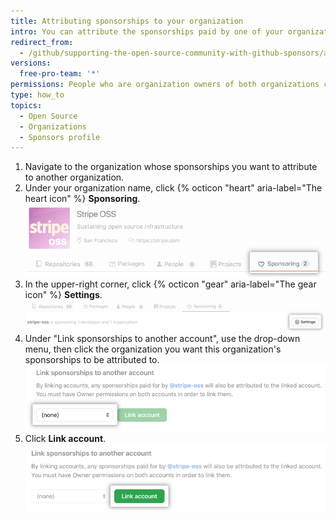 ```yaml
---
title: Attributing sponsorships to your organization
intro: You can attribute the sponsorships paid by one of your organizations to another organization.
redirect_from:
  - /github/supporting-the-open-source-community-with-github-sponsors/attributing-sponsorships-to-your-organization
versions:
  free-pro-team: '*'
permissions: People who are organization owners of both organizations can attribute one organization's sponsorships to another organization.
type: how_to
topics:
  - Open Source
  - Organizations
  - Sponsors profile
---
```


1. Navigate to the organization whose sponsorships you want to attribute to another organization.
2. Under your organization name, click {% octicon "heart" aria-label="The heart icon" %} **Sponsoring**.
  !["Sponsoring" tab](/assets/images/help/sponsors/sponsoring-tab.png)
1. In the upper-right corner, click {% octicon "gear" aria-label="The gear icon" %} **Settings**.
  !["Settings" button](/assets/images/help/sponsors/sponsoring-settings-button.png)
1. Under "Link sponsorships to another account", use the drop-down menu, then click the organization you want this organization's sponsorships to be attributed to.
  ![Drop-down menu to select account](/assets/images/help/sponsors/select-an-account-drop-down.png)
1. Click **Link account**.
  !["Link account" button](/assets/images/help/sponsors/link-account-button.png)
